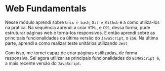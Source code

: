 # Web Fundamentals

Nesse módulo aprendi sobre `Unix e bash`, `Git e Github` e a como utiliza-lós na prática. Na sequência aprendi a criar `HTML`, e `CSS`, dessa forma, pude estruturar páginas web e torná-los responsivos. E então aprendi sobre as principais funcionalidades da última versão do `JavaScript`, o `ES6`. Na última parte, aprendi a como realizar teste unitários utilizando `Jest`

Com isso, me tornei capaz de criar páginas estilizadas, de forma responsiva. Sei agora utilizar as principais funcionalidades do `ECMAScript 6`, a mais recente versão do `JavaScript`.

